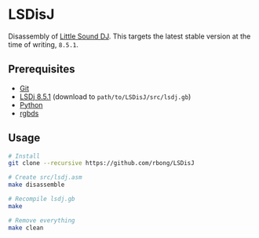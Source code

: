 # LSDisJ

Disassembly of [Little Sound DJ](https://www.littlesounddj.com/lsd/index.php).
This targets the latest stable version at the time of writing, `8.5.1`.

## Prerequisites

  - [Git](https://git-scm.com/downloads)
  - [LSDj 8.5.1](https://www.littlesounddj.com/lsd/latest/rom_images/) (download to `path/to/LSDisJ/src/lsdj.gb`)
  - [Python](https://www.python.org/)
  - [rgbds](https://github.com/gbdev/rgbds)

## Usage

```bash
# Install
git clone --recursive https://github.com/rbong/LSDisJ

# Create src/lsdj.asm
make disassemble

# Recompile lsdj.gb
make

# Remove everything
make clean
```

